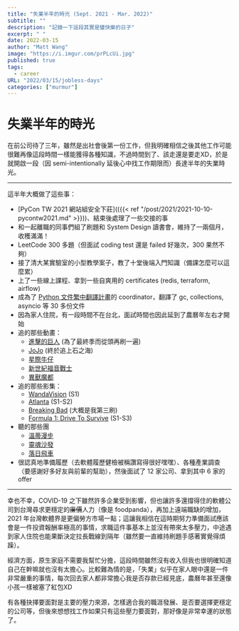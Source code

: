 ```yaml
---
title: "失業半年的時光 (Sept. 2021 - Mar. 2022)"
subtitle: ""
description: "記錄一下這段其實是蠻快樂的日子"
excerpt: " "
date: 2022-03-15
author: "Matt Wang"
image: "https://i.imgur.com/prPLcUi.jpg"
published: true
tags:
  - career
URL: "2022/03/15/jobless-days"
categories: ["murmur"]
---
```


# 失業半年的時光

在前公司待了三年，雖然是出社會後第一份工作，但我明確相信之後其他工作可能很難再像這段時間一樣能獲得各種知識，不過時間到了、該走還是要走XD，於是就開啟一段（因 semi-intentionally 延後心中找工作期限而）長達半年的失業時光。

---

這半年大概做了這些事：

- [PyCon TW 2021 網站組安全下莊](({{< ref "/post/2021/2021-10-10-pycontw2021.md" >}}))、結束後處理了一些交接的事
- 和一起離職的同事們組了刷題和 System Design 讀書會，維持了一兩個月，收穫滿滿！
- LeetCode 300 多題（但面試 coding test 還是 failed 好幾次，300 果然不夠）
- 接了清大某實驗室的小型教學案子，教了十堂後端入門知識（備課怎麼可以這麼累）
- 上了一些線上課程、拿到一些自爽用的 certificates (redis, terraform, airflow)
- 成為了 [Python 文件繁中翻譯計畫](https://github.com/python/python-docs-zh-tw)的 coordinator，翻譯了 gc, collections, asyncio 等 30 多份文件
- 因為家人住院，有一段時間不在台北，面試時間也因此延到了農曆年左右才開始
- 追的那些動畫：
  - [進擊的巨人](https://www.netflix.com/title/70299043) (為了最終季而從頭再刷一遍)
  - [JoJo](https://www.netflix.com/tw/title/80179831) (終於追上石之海)
  - [星際牛仔](https://www.netflix.com/title/80001305)
  - [新世紀福音戰士](https://www.netflix.com/title/81033445)
  - [異獸魔都](https://www.netflix.com/title/80991903)
- 追的那些影集：
  - [WandaVision](https://www.disneyplus.com/series/wandavision/4SrN28ZjDLwH) (S1)
  - [Atlanta](https://www.disneyplus.com/en-gb/series/atlanta/68sl4qXn1PbA) (S1-S2)
  - [Breaking Bad](https://www.netflix.com/title/70143836) (大概是我第三刷)
  - [Formula 1: Drive To Survive](https://www.netflix.com/title/80204890) (S1-S3)
- 聽的那些團
  - [溫蒂漫步](https://www.legacy.com.tw/article/page/taipei/1778)
  - [靈魂沙發​](https://www.legacy.com.tw/article/page/taipei/1782)
  - [落日飛車](https://sunsetmusic.kktix.cc/events/sunset0306)
- 很認真地準備履歷（去軟體履歷健檢被稱讚寫得很好嘿嘿）、各種產業調查（要感謝好多好友與前輩的幫助），然後面試了 12 家公司、拿到其中 6 家的 offer

---

幸也不幸，COVID-19 之下雖然許多企業受到影響，但也讓許多還撐得住的軟體公司到台灣尋求更穩定的~~廉價~~人力（像是 foodpanda），再加上遠端職缺的增加，2021 年台灣軟體界是更偏勞方市場一點；這讓我相信在這時期努力準備面試應該會是一件投資報酬率極高的事情，求職這件事基本上並沒有帶來太多壓力，中途遇到家人住院也能果斷決定拉長戰線到隔年（雖然要一直維持刷題手感著實覺得煩躁）。

經濟方面，原生家庭不需要我幫忙分擔，這段時間雖然沒有收入但我也很明確知道自己在幹嘛就也沒有太擔心。比較難為情的是，「失業」似乎在家人眼中還是一件非常嚴重的事情，每次回去家人都非常擔心我是否存款已經見底，農曆年甚至還像小孩一樣被塞了紅包XD

有各種抉擇要面對是主要的壓力來源，怎樣適合我的職涯發展、是否要選擇更穩定的公司等，但後來想想找工作如果只有這些壓力要面對，那好像是非常幸運的狀態了。
